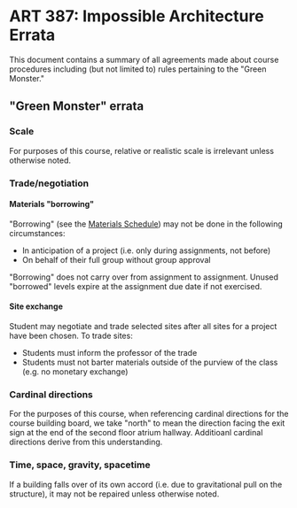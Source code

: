# ART 387: Impossible Architecture Errata

This document contains a summary of all agreements made about course procedures including (but not limited to) rules pertaining to the "Green Monster."

## "Green Monster" errata

### Scale

For purposes of this course, relative or realistic scale is irrelevant unless otherwise noted.

### Trade/negotiation

#### Materials "borrowing"

"Borrowing" (see the [Materials Schedule](https://github.com/allegheny-college-art-387-spring-2020/course-materials/blob/master/Governance/ART%20387%20-%20Materials%20Schedule.pdf)) may not be done in the following circumstances:

* In anticipation of a project (i.e. only during assignments, not before)
* On behalf of their full group without group approval

"Borrowing" does not carry over from assignment to assignment. Unused "borrowed" levels expire at the assignment due date if not exercised.

#### Site exchange

Student may negotiate and trade selected sites after all sites for a project have been chosen. To trade sites:

* Students must inform the professor of the trade
* Students must not barter materials outside of the purview of the class (e.g. no monetary exchange)

### Cardinal directions

For the purposes of this course, when referencing cardinal directions for the course building board, we take "north" to mean the direction facing the exit sign at the end of the second floor atrium hallway. Additioanl cardinal directions derive from this understanding.

### Time, space, gravity, spacetime

If a building falls over of its own accord (i.e. due to gravitational pull on the structure), it may not be repaired unless otherwise noted.